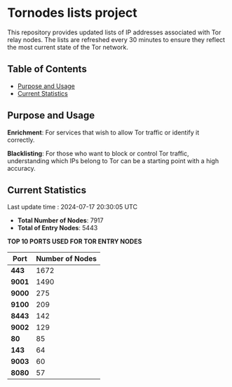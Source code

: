 # Tornodes lists project

This repository provides updated lists of IP addresses associated with Tor relay nodes. The lists are refreshed every 30 minutes to ensure they reflect the most current state of the Tor network.

## Table of Contents

- [Purpose and Usage](#purpose-and-usage)
- [Current Statistics](#current-statistics)


## Purpose and Usage

**Enrichment**: For services that wish to allow Tor traffic or identify it correctly.

**Blacklisting**: For those who want to block or control Tor traffic, understanding which IPs belong to Tor can be a starting point with a high accuracy.

## Current Statistics

Last update time : 2024-07-17 20:30:05 UTC

- **Total Number of Nodes**: 7917
- **Total of Entry Nodes**: 5443

**TOP 10 PORTS USED FOR TOR ENTRY NODES**

| **Port** | **Number of Nodes** |
|------|-----------------|
| **443**   | 1672  |
| **9001**   | 1490  |
| **9000**   | 275  |
| **9100**   | 209  |
| **8443**   | 142  |
| **9002**   | 129  |
| **80**   | 85  |
| **143**   | 64  |
| **9003**   | 60  |
| **8080**   | 57  |


